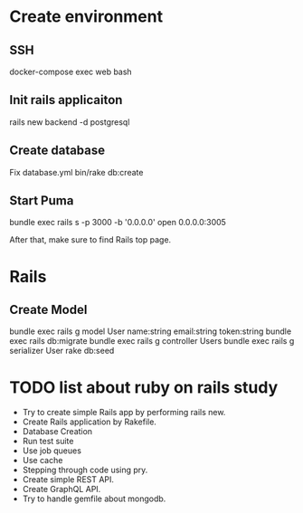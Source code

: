 # Create environment



## SSH
docker-compose exec web bash

## Init rails applicaiton
rails new backend -d postgresql

## Create database
Fix database.yml
bin/rake db:create

## Start Puma
bundle exec rails s -p 3000 -b '0.0.0.0'
open 0.0.0.0:3005

After that, make sure to find Rails top page.


# Rails 

## Create Model
bundle exec rails g model User name:string email:string token:string
bundle exec rails db:migrate
bundle exec rails g controller Users
bundle exec rails g serializer User
rake db:seed



# TODO list about ruby on rails study

- Try to create simple Rails app by performing rails new.
- Create Rails application by Rakefile.
- Database Creation
- Run test suite
- Use job queues
- Use cache
- Stepping through code using pry.
- Create simple REST API.
- Create GraphQL API.
- Try to handle gemfile about mongodb.

